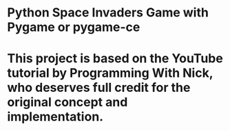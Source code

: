 # Python Space Invaders Game with Pygame or pygame-ce
# This project is based on the YouTube tutorial by Programming With Nick, who deserves full credit for the original concept and implementation.
